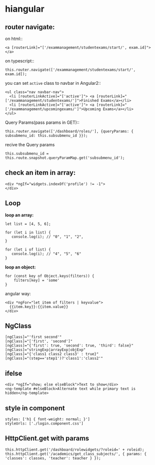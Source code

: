 # hiangular

## router navigate:

on html::

    <a [routerLink]="['/exammanagement/studentexams/start/', exam.id]"></a>
    
on typescript::

    this.router.navigate(['/exammanagement/studentexams/start/', exam.id]);

you can set `active` class to navbar in Angular2::

    <ul class="nav navbar-nav">
      <li [routerLinkActive]="['active']"> <a [routerLink]="['/exammanagement/studentexams/']">Finished Exams</a></li>
      <li [routerLinkActive]="['active']"> <a [routerLink]="['/exammanagement/upcomingexams/']">Upcoming Exams</a></li>
    </ul>
    
Query Params(pass params in GET)::

    this.router.navigate(['/dashboard/roles/'], {queryParams: { subsubmenu_id: this.subsubmenu_id }});

recive the Query params

    this.subsubmenu_id = this.route.snapshot.queryParamMap.get('subsubmenu_id');
## check an item in array:

    <div *ngIf="widgets.indexOf('profile') != -1">
    </div>

## Loop

**loop an array:**

    let list = [4, 5, 6];

    for (let i in list) {
       console.log(i); // "0", "1", "2",
    }

    for (let i of list) {
       console.log(i); // "4", "5", "6"
    }
    
**loop an object:**

    for (const key of Object.keys(filters)) {
        filters[key] = 'some'
    }

angular way:

    <div *ngFor="let item of filters | keyvalue">
      {{item.key}}:{{item.value}}
    </div>
    
## NgClass

    [ngClass]="'first second'"
    [ngClass]="['first', 'second']"
    [ngClass]="{'first': true, 'second': true, 'third': false}"
    [ngClass]="stringExp|arrayExp|objExp"
    [ngClass]="{'class1 class2 class3' : true}"
    [ngClass]="(step=='step1')?'class1':'class2'"

## ifelse

    <div *ngIf="show; else elseBlock">Text to show</div>
    <ng-template #elseBlock>Alternate text while primary text is hidden</ng-template>

## style in component

    styles: ['h1 { font-weight: normal; }']
    styleUrls: ['./login.component.css']
    
## HttpClient.get with params
    this.httpClient.get('/dashboard/rolewidgets/?roleid=' + roleid);
    this.httpClient.get('/academics/get_class_subjects/', { params: { 'classes': classes, 'teacher': teacher } });
